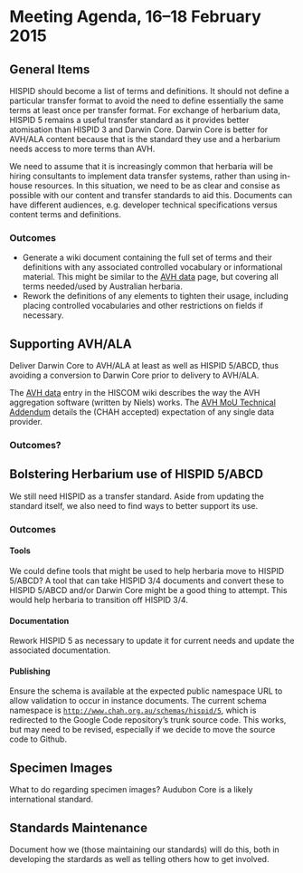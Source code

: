 Meeting Agenda, 16–18 February 2015
===================================

## General Items

HISPID should become a list of terms and definitions. It should not define a particular transfer format to avoid the need to define essentially the same terms at least once per transfer format. For exchange of herbarium data, HISPID 5 remains a useful transfer standard as it provides better atomisation than HISPID 3 and Darwin Core. Darwin Core is better for AVH/ALA content because that is the standard they use and a herbarium needs access to more terms than AVH.

We need to assume that it is increasingly common that herbaria will be hiring consultants to implement data transfer systems, rather than using in-house resources. In this situation, we need to be as clear and consise as possible with our content and transfer standards to aid this. Documents can have different audiences, e.g. developer technical specifications versus content terms and definitions.

### Outcomes

*   Generate a wiki document containing the full set of terms and their definitions with any associated controlled vocabulary or informational material. This might be similar to the [AVH data](http://hiscom.rbg.vic.gov.au/wiki/AVH_data) page, but covering all terms needed/used by Australian herbaria.
*   Rework the definitions of any elements to tighten their usage, including placing controlled vocabularies and other restrictions on fields if necessary.

## Supporting AVH/ALA

Deliver Darwin Core to AVH/ALA at least as well as HISPID 5/ABCD, thus avoiding a conversion to Darwin Core prior to delivery to AVH/ALA.

The [AVH data](http://hiscom.rbg.vic.gov.au/wiki/AVH_data) entry in the HISCOM wiki describes the way the AVH aggregation software (written by Niels) works. The [AVH MoU Technical Addendum](http://hiscom.rbg.vic.gov.au/wiki/AVH_MoU_Technical_Addendum) details the (CHAH accepted) expectation of any single data provider.

### Outcomes?

## Bolstering Herbarium use of HISPID 5/ABCD

We still need HISPID as a transfer standard. Aside from updating the standard itself, we also need to find ways to better support its use.

### Outcomes

#### Tools

We could define tools that might be used to help herbaria move to HISPID 5/ABCD? A tool that can take HISPID 3/4 documents and convert these to HISPID 5/ABCD and/or Darwin Core might be a good thing to attempt. This would help herbaria to transition off HISPID 3/4.

#### Documentation

Rework HISPID 5 as necessary to update it for current needs and update the associated documentation.

#### Publishing

Ensure the schema is available at the expected public namespace URL to allow validation to occur in instance documents. The current schema namespace is <code>http://www.chah.org.au/schemas/hispid/5</code>, which is redirected to the Google Code repository’s trunk source code. This works, but may need to be revised, especially if we decide to move the source code to Github.

## Specimen Images

What to do regarding specimen images? Audubon Core is a likely international standard.

## Standards Maintenance

Document how we (those maintaining our standards) will do this, both in developing the stardards as well as telling others how to get involved.